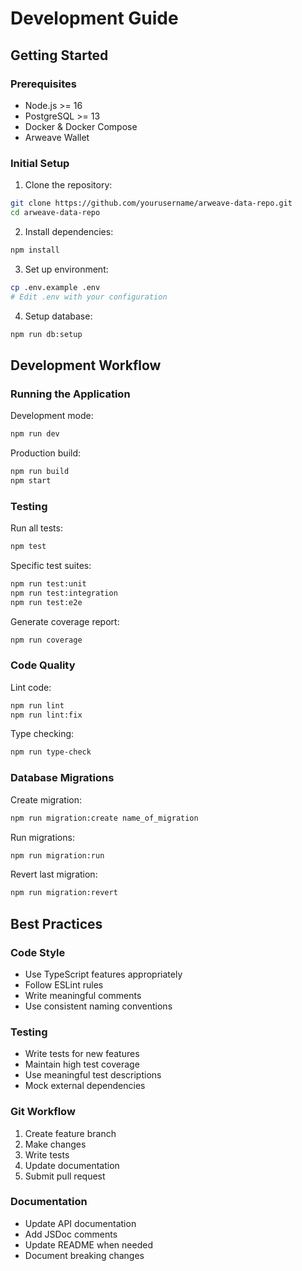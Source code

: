 # Development Guide

## Getting Started

### Prerequisites
- Node.js >= 16
- PostgreSQL >= 13
- Docker & Docker Compose
- Arweave Wallet

### Initial Setup

1. Clone the repository:
```bash
git clone https://github.com/yourusername/arweave-data-repo.git
cd arweave-data-repo
```

2. Install dependencies:
```bash
npm install
```

3. Set up environment:
```bash
cp .env.example .env
# Edit .env with your configuration
```

4. Setup database:
```bash
npm run db:setup
```

## Development Workflow

### Running the Application

Development mode:
```bash
npm run dev
```

Production build:
```bash
npm run build
npm start
```

### Testing

Run all tests:
```bash
npm test
```

Specific test suites:
```bash
npm run test:unit
npm run test:integration
npm run test:e2e
```

Generate coverage report:
```bash
npm run coverage
```

### Code Quality

Lint code:
```bash
npm run lint
npm run lint:fix
```

Type checking:
```bash
npm run type-check
```

### Database Migrations

Create migration:
```bash
npm run migration:create name_of_migration
```

Run migrations:
```bash
npm run migration:run
```

Revert last migration:
```bash
npm run migration:revert
```

## Best Practices

### Code Style
- Use TypeScript features appropriately
- Follow ESLint rules
- Write meaningful comments
- Use consistent naming conventions

### Testing
- Write tests for new features
- Maintain high test coverage
- Use meaningful test descriptions
- Mock external dependencies

### Git Workflow
1. Create feature branch
2. Make changes
3. Write tests
4. Update documentation
5. Submit pull request

### Documentation
- Update API documentation
- Add JSDoc comments
- Update README when needed
- Document breaking changes 